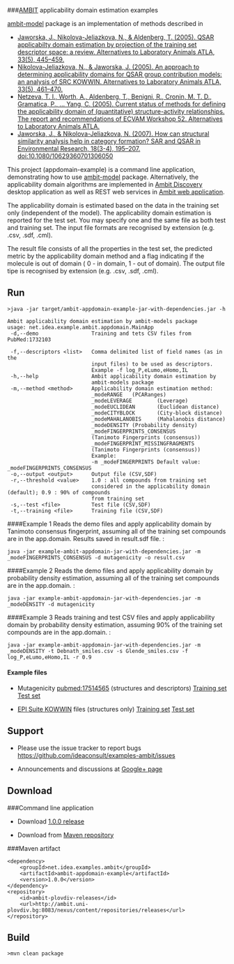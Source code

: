 ###[AMBIT](http://ambit.sf.net) applicability domain estimation examples

[ambit-model](http://ambit.sourceforge.net/download_ambitlibs.html) package is an implementation of methods described in


* [Jaworska, J., Nikolova-Jeliazkova, N., & Aldenberg, T. (2005). QSAR applicabilty domain estimation by projection of the training set descriptor space: a review. Alternatives to Laboratory Animals ATLA, 33(5), 445–459.](http://www.ncbi.nlm.nih.gov/pubmed/16268757)
* [Nikolova-Jeliazkova, N., & Jaworska, J. (2005). An approach to determining applicability domains for QSAR group contribution models: an analysis of SRC KOWWIN. Alternatives to Laboratory Animals ATLA, 33(5), 461–470.](http://www.ncbi.nlm.nih.gov/pubmed/16268758)
* [Netzeva, T. I., Worth, A., Aldenberg, T., Benigni, R., Cronin, M. T. D., Gramatica, P., … Yang, C. (2005). Current status of methods for defining the applicability domain of (quantitative) structure-activity relationships. The report and recommendations of ECVAM Workshop 52. Alternatives to Laboratory Animals ATLA.](http://www.ncbi.nlm.nih.gov/pubmed/16180989)
* [Jaworska, J., & Nikolova-Jeliazkova, N. (2007). How can structural similarity analysis help in category formation? SAR and QSAR in Environmental Research, 18(3-4), 195–207. doi:10.1080/10629360701306050](http://www.ncbi.nlm.nih.gov/pubmed/17514565)

This project  (appdomain-example) is a command line application, demonstrating how to use [ambit-model](http://ambit.sourceforge.net/download_ambitlibs.html) package. 
Alternatively, the applicability domain algorithms are implemented in [Ambit Discovery](http://ambit.sourceforge.net/download_ambitdiscovery.html) desktop application as well as REST web services in [Ambit web application](http://ambit.sourceforge.net/download_ambitrest.html).

The applicability domain is estimated based on the data in the training set only (independent of the model). The applicability domain estimation is reported for the test set.  You may specify one and the same file as both test and training set. The input file formats are recognised by extension (e.g. .csv, .sdf, .cml). 

The result file consists of all the properties in the test set, the predicted metric by the applicability domain method and a flag indicating if the molecule is out of domain ( 0 - in domain, 1 - out of domain). The output file tipe is recognised by extension (e.g. .csv, .sdf, .cml).


Run
---

    >java -jar target/ambit-appdomain-example-jar-with-dependencies.jar -h
    

````
Ambit applicability domain estimation by ambit-models package
usage: net.idea.example.ambit.appdomain.MainApp
 -d,--demo                 Training and tets CSV files from PubMed:1732103

 -f,--descriptors <list>   Comma delimited list of field names (as in the
                           input files) to be used as descriptors.
                           Example -f log_P,eLumo,eHomo,IL
 -h,--help                 Ambit applicability domain estimation by
                           ambit-models package
 -m,--method <method>      Applicability domain estimation method:
                           _modeRANGE   (PCARanges)
                           _modeLEVERAGE        (Leverage)
                           _modeEUCLIDEAN       (Euclidean distance)
                           _modeCITYBLOCK       (City-block distance)
                           _modeMAHALANOBIS     (Mahalanobis distance)
                           _modeDENSITY (Probability density)
                           _modeFINGERPRINTS_CONSENSUS
                           (Tanimoto Fingerprints (consensus))
                           _modeFINGERPRINT_MISSINGFRAGMENTS
                           (Tanimoto Fingerprints (consensus))
                           Example:
                           -m _modeFINGERPRINTS Default value:  _modeFINGERPRINTS_CONSENSUS
 -o,--output <output>      Output file (CSV,SDF)
 -r,--threshold <value>    1.0 : all compounds from training set
                           considered in the applicability domain (default); 0.9 : 90% of compounds
                           from training set
 -s,--test <file>          Test file (CSV,SDF)
 -t,--training <file>      Training file (CSV,SDF)

````

####Example 1
Reads the demo files and apply applicability domain by Tanimoto consensus fingerprint,
assuming all of the training set compounds are in the app.domain. Results saved in result.sdf file. : 
````
java -jar example-ambit-appdomain-jar-with-dependencies.jar	-m _modeFINGERPRINTS_CONSENSUS -d mutagenicity -o result.csv
````

####Example 2
Reads the demo files and apply applicability domain by probability density estimation,
assuming all of the training set compounds are in the app.domain. : 
````
java -jar example-ambit-appdomain-jar-with-dependencies.jar	-m _modeDENSITY -d mutagenicity
````

####Example 3
Reads training and test CSV files and apply applicability domain by probability density estimation,
assuming 90% of the training set compounds are in the app.domain. : 
````
java -jar example-ambit-appdomain-jar-with-dependencies.jar	-m _modeDENSITY -t Debnath_smiles.csv -s Glende_smiles.csv -f log_P,eLumo,eHomo,IL -r 0.9
````

#### Example files

* Mutagenicity  [pubmed:17514565](http://www.ncbi.nlm.nih.gov/pubmed/1732103) (structures and descriptors) [Training set](https://github.com/ideaconsult/examples-ambit/blob/master/appdomain-example/src/main/resources/net/idea/example/ambit/appdomain/Debnath_smiles.csv) [Test set](https://github.com/ideaconsult/examples-ambit/blob/master/appdomain-example/src/main/resources/net/idea/example/ambit/appdomain/Glende_smiles.csv)
    
* [EPI Suite KOWWIN](http://www.epa.gov/opptintr/exposure/pubs/episuite.htm) files (structures only) [Training set](https://github.com/ideaconsult/examples-ambit/blob/master/appdomain-example/src/main/resources/net/idea/example/ambit/appdomain/kowwin_training.csv) [Test set](https://github.com/ideaconsult/examples-ambit/blob/master/appdomain-example/src/main/resources/net/idea/example/ambit/appdomain/kowwin_validation.csv)


Support
---

  * Please use the issue tracker to report bugs https://github.com/ideaconsult/examples-ambit/issues 
  
  * Announcements and discussions at [Google+ page](https://plus.google.com/116849658963631645389) 
  
Download
---

###Command line application

   * Download [1.0.0 release](http://sourceforge.net/projects/ambit/files/Ambit2/AMBIT%20applications/appdomain/ambit-appdomain-example-1.0.0.jar/download)

   * Download from [Maven repository](http://ambit.uni-plovdiv.bg:8083/nexus/index.html#nexus-search;gav~~ambit-appdomain-example~~~) 

###Maven artifact

    <dependency>
        <groupId>net.idea.examples.ambit</groupId>
        <artifactId>ambit-appdomain-example</artifactId>
        <version>1.0.0</version>
    </dependency>
    <repository>
        <id>ambit-plovdiv-releases</id>
        <url>http://ambit.uni-plovdiv.bg:8083/nexus/content/repositories/releases</url>
    </repository>


                             
Build
-----

    >mvn clean package
  

